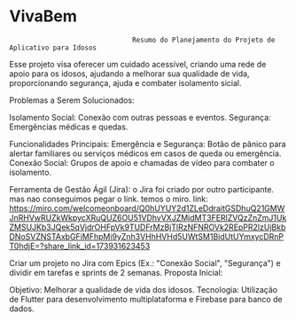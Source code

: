 # VivaBem

                                   Resumo do Planejamento do Projeto de Aplicativo para Idosos

Esse projeto visa oferecer um cuidado acessível, criando uma rede de apoio para os idosos, ajudando a melhorar sua qualidade de vida, proporcionando segurança, ajuda e combater isolamento sicial.
                                  
Problemas a Serem Solucionados:

Isolamento Social: Conexão com outras pessoas e eventos.
Segurança: Emergências médicas e quedas.

Funcionalidades Principais:
Emergência e Segurança: Botão de pânico para alertar familiares ou serviços médicos em casos de queda ou emergência.
Conexão Social: Grupos de apoio e chamadas de vídeo para combater o isolamento.

Ferramenta de Gestão Ágil (Jira):
o Jira foi criado por outro participante. mas nao conseguimos pegar o link. 
temos o miro. link: https://miro.com/welcomeonboard/Q0hUYUY2d1ZLeDdraitGSDhuQ21GMWJnRHVwRUZkWkpycXRuQUZ6OU51VDhvVXJZMjdMT3FERlZVQzZnZmJ1UkZMSUJKb3JQek5qVjdrOHFpVk9TUDFrMzBjTlRzNFNROVk2REpPR2lzUjBkbDNoSVZNSTAxbGFiMFhpMi9yZnh3VHhHVHd5UWtSM1BidUtUYmxycDRnPT0hdjE=?share_link_id=173931623453

Criar um projeto no Jira com Epics (Ex.: "Conexão Social", "Segurança") e dividir em tarefas e sprints de 2 semanas.
Proposta Inicial:

Objetivo: Melhorar a qualidade de vida dos idosos.
Tecnologia: Utilização de Flutter para desenvolvimento multiplataforma e Firebase para banco de dados.


